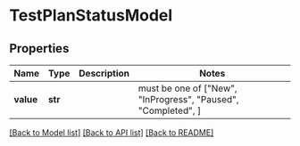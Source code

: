 # TestPlanStatusModel


## Properties
Name | Type | Description | Notes
------------ | ------------- | ------------- | -------------
**value** | **str** |  |  must be one of ["New", "InProgress", "Paused", "Completed", ]

[[Back to Model list]](../README.md#documentation-for-models) [[Back to API list]](../README.md#documentation-for-api-endpoints) [[Back to README]](../README.md)


